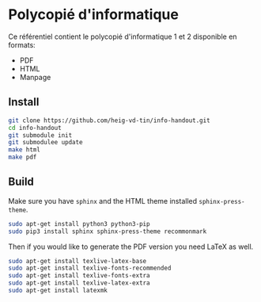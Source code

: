 # Polycopié d'informatique

Ce référentiel contient le polycopié d'informatique 1 et 2 disponible en formats:

- PDF
- HTML
- Manpage

## Install

```bash
git clone https://github.com/heig-vd-tin/info-handout.git
cd info-handout
git submodule init
git submodulee update
make html
make pdf
```

## Build

Make sure you have `sphinx` and the HTML theme installed `sphinx-press-theme`.

```bash
sudo apt-get install python3 python3-pip
sudo pip3 install sphinx sphinx-press-theme recommonmark
```

Then if you would like to generate the PDF version you need LaTeX as well.

```bash
sudo apt-get install texlive-latex-base
sudo apt-get install texlive-fonts-recommended
sudo apt-get install texlive-fonts-extra
sudo apt-get install texlive-latex-extra
sudo apt-get install latexmk
```
